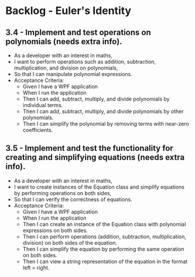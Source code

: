 ﻿# Backlog - Euler's Identity

## 3.4 - Implement and test operations on polynomials (needs extra info).

- As a developer with an interest in maths,
- I want to perform operations such as addition, subtraction, multiplication, and division on polynomials,
- So that I can manipulate polynomial expressions.
- Acceptance Criteria:
  - Given I have a WPF application
  - When I run the application
  - Then I can add, subtract, multiply, and divide polynomials by individual terms.
  - Then I can add, subtract, multiply, and divide polynomials by other polynomials.
  - Then I can simplify the polynomial by removing terms with near-zero coefficients.

## 3.5 - Implement and test the functionality for creating and simplifying equations (needs extra info).

- As a developer with an interest in maths,
- I want to create instances of the Equation class and simplify equations by performing operations on both sides,
- So that I can verify the correctness of equations.
- Acceptance Criteria:
  - Given I have a WPF application
  - When I run the application
  - Then I can create an instance of the Equation class with polynomial expressions on both sides.
  - Then I can perform operations (addition, subtraction, multiplication, division) on both sides of the equation.
  - Then I can simplify the equation by performing the same operation on both sides.
  - Then I can view a string representation of the equation in the format left = right.
